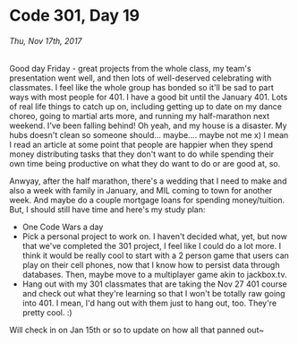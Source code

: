 # Code 301, Day 19
###### Thu, Nov 17th, 2017

Good day Friday - great projects from the whole class, my team's presentation went well, and then lots of well-deserved celebrating with classmates. I feel like the whole group has bonded so it'll be sad to part ways with most people for 401. I have a good bit until the January 401. Lots of real life things to catch up on, including getting up to date on my dance choreo, going to martial arts more, and running my half-marathon next weekend. I've been falling behind! Oh yeah, and my house is a disaster. My hubs doesn't clean so someone should... maybe.... maybe not me x) I mean I read an article at some point that people are happier when they spend money distributing tasks that they don't want to do while spending their own time being productive on what they do want to do or are good at, so.

Anwyay, after the half marathon, there's a wedding that I need to make and also a week with family in January, and MIL coming to town for another week. And maybe do a couple mortgage loans for spending money/tuition. But, I should still have time and here's my study plan:

* One Code Wars a day
* Pick a personal project to work on. I haven't decided what, yet, but now that we've completed the 301 project, I feel like I could do a lot more. I think it would be really cool to start with a 2 person game that users can play on their cell phones, now that I know how to persist data through databases. Then, maybe move to a multiplayer game akin to jackbox.tv.
* Hang out with my 301 classmates that are taking the Nov 27 401 course and check out what they're learning so that I won't be totally raw going into 401. I mean, I'd hang out with them just to hang out, too. They're pretty cool. :)

Will check in on Jan 15th or so to update on how all that panned out~
